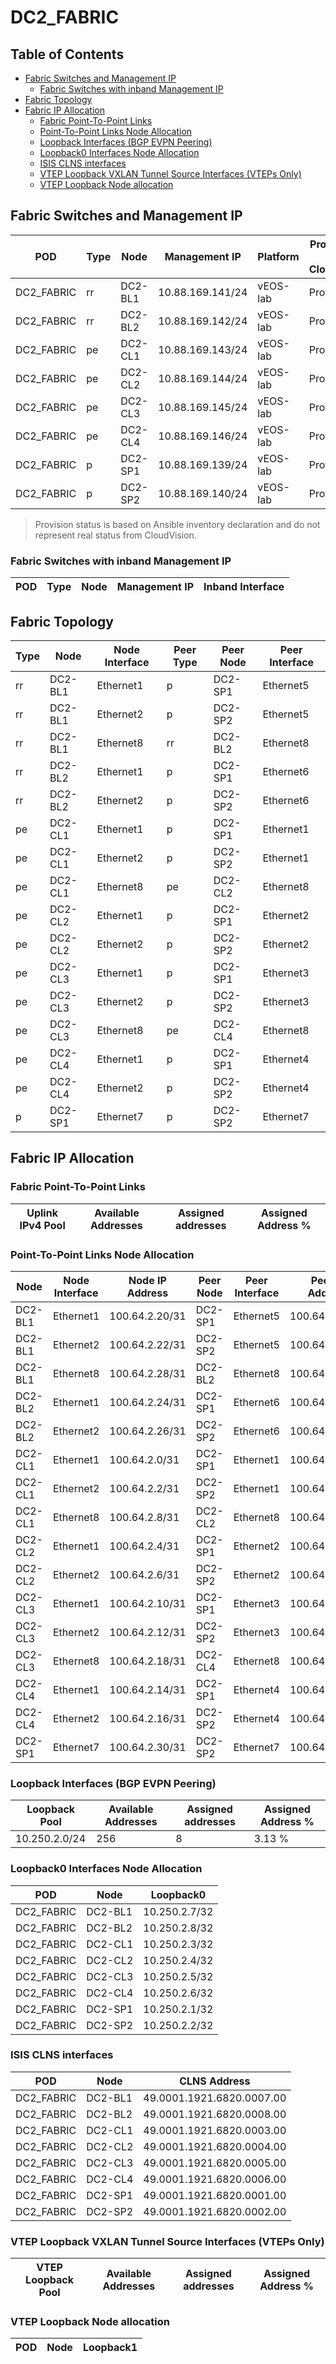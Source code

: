 # DC2_FABRIC

## Table of Contents

- [Fabric Switches and Management IP](#fabric-switches-and-management-ip)
  - [Fabric Switches with inband Management IP](#fabric-switches-with-inband-management-ip)
- [Fabric Topology](#fabric-topology)
- [Fabric IP Allocation](#fabric-ip-allocation)
  - [Fabric Point-To-Point Links](#fabric-point-to-point-links)
  - [Point-To-Point Links Node Allocation](#point-to-point-links-node-allocation)
  - [Loopback Interfaces (BGP EVPN Peering)](#loopback-interfaces-bgp-evpn-peering)
  - [Loopback0 Interfaces Node Allocation](#loopback0-interfaces-node-allocation)
  - [ISIS CLNS interfaces](#isis-clns-interfaces)
  - [VTEP Loopback VXLAN Tunnel Source Interfaces (VTEPs Only)](#vtep-loopback-vxlan-tunnel-source-interfaces-vteps-only)
  - [VTEP Loopback Node allocation](#vtep-loopback-node-allocation)

## Fabric Switches and Management IP

| POD | Type | Node | Management IP | Platform | Provisioned in CloudVision | Serial Number |
| --- | ---- | ---- | ------------- | -------- | -------------------------- | ------------- |
| DC2_FABRIC | rr | DC2-BL1 | 10.88.169.141/24 | vEOS-lab | Provisioned | - |
| DC2_FABRIC | rr | DC2-BL2 | 10.88.169.142/24 | vEOS-lab | Provisioned | - |
| DC2_FABRIC | pe | DC2-CL1 | 10.88.169.143/24 | vEOS-lab | Provisioned | - |
| DC2_FABRIC | pe | DC2-CL2 | 10.88.169.144/24 | vEOS-lab | Provisioned | - |
| DC2_FABRIC | pe | DC2-CL3 | 10.88.169.145/24 | vEOS-lab | Provisioned | - |
| DC2_FABRIC | pe | DC2-CL4 | 10.88.169.146/24 | vEOS-lab | Provisioned | - |
| DC2_FABRIC | p | DC2-SP1 | 10.88.169.139/24 | vEOS-lab | Provisioned | - |
| DC2_FABRIC | p | DC2-SP2 | 10.88.169.140/24 | vEOS-lab | Provisioned | - |

> Provision status is based on Ansible inventory declaration and do not represent real status from CloudVision.

### Fabric Switches with inband Management IP

| POD | Type | Node | Management IP | Inband Interface |
| --- | ---- | ---- | ------------- | ---------------- |

## Fabric Topology

| Type | Node | Node Interface | Peer Type | Peer Node | Peer Interface |
| ---- | ---- | -------------- | --------- | ----------| -------------- |
| rr | DC2-BL1 | Ethernet1 | p | DC2-SP1 | Ethernet5 |
| rr | DC2-BL1 | Ethernet2 | p | DC2-SP2 | Ethernet5 |
| rr | DC2-BL1 | Ethernet8 | rr | DC2-BL2 | Ethernet8 |
| rr | DC2-BL2 | Ethernet1 | p | DC2-SP1 | Ethernet6 |
| rr | DC2-BL2 | Ethernet2 | p | DC2-SP2 | Ethernet6 |
| pe | DC2-CL1 | Ethernet1 | p | DC2-SP1 | Ethernet1 |
| pe | DC2-CL1 | Ethernet2 | p | DC2-SP2 | Ethernet1 |
| pe | DC2-CL1 | Ethernet8 | pe | DC2-CL2 | Ethernet8 |
| pe | DC2-CL2 | Ethernet1 | p | DC2-SP1 | Ethernet2 |
| pe | DC2-CL2 | Ethernet2 | p | DC2-SP2 | Ethernet2 |
| pe | DC2-CL3 | Ethernet1 | p | DC2-SP1 | Ethernet3 |
| pe | DC2-CL3 | Ethernet2 | p | DC2-SP2 | Ethernet3 |
| pe | DC2-CL3 | Ethernet8 | pe | DC2-CL4 | Ethernet8 |
| pe | DC2-CL4 | Ethernet1 | p | DC2-SP1 | Ethernet4 |
| pe | DC2-CL4 | Ethernet2 | p | DC2-SP2 | Ethernet4 |
| p | DC2-SP1 | Ethernet7 | p | DC2-SP2 | Ethernet7 |

## Fabric IP Allocation

### Fabric Point-To-Point Links

| Uplink IPv4 Pool | Available Addresses | Assigned addresses | Assigned Address % |
| ---------------- | ------------------- | ------------------ | ------------------ |

### Point-To-Point Links Node Allocation

| Node | Node Interface | Node IP Address | Peer Node | Peer Interface | Peer IP Address |
| ---- | -------------- | --------------- | --------- | -------------- | --------------- |
| DC2-BL1 | Ethernet1 | 100.64.2.20/31 | DC2-SP1 | Ethernet5 | 100.64.2.21/31 |
| DC2-BL1 | Ethernet2 | 100.64.2.22/31 | DC2-SP2 | Ethernet5 | 100.64.2.23/31 |
| DC2-BL1 | Ethernet8 | 100.64.2.28/31 | DC2-BL2 | Ethernet8 | 100.64.2.29/31 |
| DC2-BL2 | Ethernet1 | 100.64.2.24/31 | DC2-SP1 | Ethernet6 | 100.64.2.25/31 |
| DC2-BL2 | Ethernet2 | 100.64.2.26/31 | DC2-SP2 | Ethernet6 | 100.64.2.27/31 |
| DC2-CL1 | Ethernet1 | 100.64.2.0/31 | DC2-SP1 | Ethernet1 | 100.64.2.1/31 |
| DC2-CL1 | Ethernet2 | 100.64.2.2/31 | DC2-SP2 | Ethernet1 | 100.64.2.3/31 |
| DC2-CL1 | Ethernet8 | 100.64.2.8/31 | DC2-CL2 | Ethernet8 | 100.64.2.9/31 |
| DC2-CL2 | Ethernet1 | 100.64.2.4/31 | DC2-SP1 | Ethernet2 | 100.64.2.5/31 |
| DC2-CL2 | Ethernet2 | 100.64.2.6/31 | DC2-SP2 | Ethernet2 | 100.64.2.7/31 |
| DC2-CL3 | Ethernet1 | 100.64.2.10/31 | DC2-SP1 | Ethernet3 | 100.64.2.11/31 |
| DC2-CL3 | Ethernet2 | 100.64.2.12/31 | DC2-SP2 | Ethernet3 | 100.64.2.13/31 |
| DC2-CL3 | Ethernet8 | 100.64.2.18/31 | DC2-CL4 | Ethernet8 | 100.64.2.19/31 |
| DC2-CL4 | Ethernet1 | 100.64.2.14/31 | DC2-SP1 | Ethernet4 | 100.64.2.15/31 |
| DC2-CL4 | Ethernet2 | 100.64.2.16/31 | DC2-SP2 | Ethernet4 | 100.64.2.17/31 |
| DC2-SP1 | Ethernet7 | 100.64.2.30/31 | DC2-SP2 | Ethernet7 | 100.64.2.31/31 |

### Loopback Interfaces (BGP EVPN Peering)

| Loopback Pool | Available Addresses | Assigned addresses | Assigned Address % |
| ------------- | ------------------- | ------------------ | ------------------ |
| 10.250.2.0/24 | 256 | 8 | 3.13 % |

### Loopback0 Interfaces Node Allocation

| POD | Node | Loopback0 |
| --- | ---- | --------- |
| DC2_FABRIC | DC2-BL1 | 10.250.2.7/32 |
| DC2_FABRIC | DC2-BL2 | 10.250.2.8/32 |
| DC2_FABRIC | DC2-CL1 | 10.250.2.3/32 |
| DC2_FABRIC | DC2-CL2 | 10.250.2.4/32 |
| DC2_FABRIC | DC2-CL3 | 10.250.2.5/32 |
| DC2_FABRIC | DC2-CL4 | 10.250.2.6/32 |
| DC2_FABRIC | DC2-SP1 | 10.250.2.1/32 |
| DC2_FABRIC | DC2-SP2 | 10.250.2.2/32 |

### ISIS CLNS interfaces

| POD | Node | CLNS Address |
| --- | ---- | ------------ |
| DC2_FABRIC | DC2-BL1 | 49.0001.1921.6820.0007.00 |
| DC2_FABRIC | DC2-BL2 | 49.0001.1921.6820.0008.00 |
| DC2_FABRIC | DC2-CL1 | 49.0001.1921.6820.0003.00 |
| DC2_FABRIC | DC2-CL2 | 49.0001.1921.6820.0004.00 |
| DC2_FABRIC | DC2-CL3 | 49.0001.1921.6820.0005.00 |
| DC2_FABRIC | DC2-CL4 | 49.0001.1921.6820.0006.00 |
| DC2_FABRIC | DC2-SP1 | 49.0001.1921.6820.0001.00 |
| DC2_FABRIC | DC2-SP2 | 49.0001.1921.6820.0002.00 |

### VTEP Loopback VXLAN Tunnel Source Interfaces (VTEPs Only)

| VTEP Loopback Pool | Available Addresses | Assigned addresses | Assigned Address % |
| --------------------- | ------------------- | ------------------ | ------------------ |

### VTEP Loopback Node allocation

| POD | Node | Loopback1 |
| --- | ---- | --------- |
